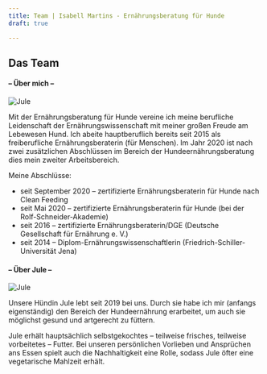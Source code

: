 ```yaml
---
title: Team | Isabell Martins - Ernährungsberatung für Hunde
draft: true

---
```

## Das Team

#### – Über mich –

![Jule](/images/jule-isi-strand-ruhig-2.jpg)

Mit der Ernährungsberatung für Hunde vereine ich meine berufliche Leidenschaft der Ernährungswissenschaft mit meiner großen Freude am Lebewesen Hund. Ich abeite hauptberuflich bereits seit 2015 als freiberufliche Ernährungsberaterin (für Menschen). Im Jahr 2020 ist nach zwei zusätzlichen Abschlüssen im Bereich der Hundeernährungsberatung dies mein zweiter Arbeitsbereich.

Meine Abschlüsse:

* seit September 2020 – zertifizierte Ernährungsberaterin für Hunde nach Clean Feeding
* seit Mai 2020 – zertifizierte Ernährungsberaterin für Hunde (bei der Rolf-Schneider-Akademie)
* seit 2016 – zertifizierte Ernährungsberaterin/DGE (Deutsche Gesellschaft für Ernährung e. V.)
* seit 2014 – Diplom-Ernährungswissenschaftlerin (Friedrich-Schiller-Universität Jena)

#### – Über Jule –

![Jule](/images/img_4016.jpeg)

Unsere Hündin Jule lebt seit 2019 bei uns. Durch sie habe ich mir (anfangs eigenständig) den Bereich der Hundeernährung erarbeitet, um auch sie möglichst gesund und artgerecht zu füttern.

Jule erhält hauptsächlich selbstgekochtes – teilweise frisches, teilweise vorbeitetes – Futter. Bei unseren persönlichen Vorlieben und Ansprüchen ans Essen spielt auch die Nachhaltigkeit eine Rolle, sodass Jule öfter eine vegetarische Mahlzeit erhält.